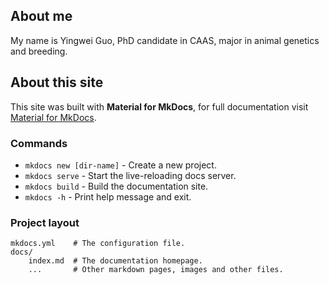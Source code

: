 
## About me
My name is Yingwei Guo, PhD candidate in CAAS, major in animal genetics and breeding.

## About this site
This site was built with **Material for MkDocs**, for full documentation visit [Material for MkDocs](https://squidfunk.github.io/mkdocs-material/).

### Commands

* `mkdocs new [dir-name]` - Create a new project.
* `mkdocs serve` - Start the live-reloading docs server.
* `mkdocs build` - Build the documentation site.
* `mkdocs -h` - Print help message and exit.

### Project layout

    mkdocs.yml    # The configuration file.
    docs/
        index.md  # The documentation homepage.
        ...       # Other markdown pages, images and other files.

